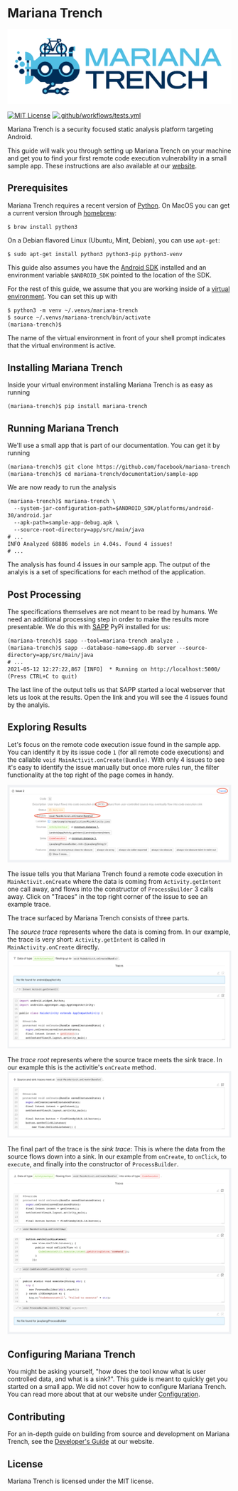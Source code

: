 # Mariana Trench

![logo](https://github.com/facebook/mariana-trench/blob/main/logo.png?raw=true)

[![MIT License](https://img.shields.io/badge/license-MIT-blue.svg?style=flat)](http://choosealicense.com/licenses/mit/)
[![.github/workflows/tests.yml](https://github.com/facebook/mariana-trench/actions/workflows/tests.yml/badge.svg)](https://github.com/facebook/mariana-trench/actions/workflows/tests.yml)

Mariana Trench is a security focused static analysis platform targeting Android.

This guide will walk you through setting up Mariana Trench on your machine and get you to find your first remote code execution vulnerability in a small sample app. These instructions are also available at our [website](https://mariana-tren.ch/docs/getting-started).

## Prerequisites
Mariana Trench requires a recent version of [Python](https://www.python.org/downloads/). On MacOS you can get a current version through [homebrew](https://brew.sh/):

```shell
$ brew install python3
```

On a Debian flavored Linux (Ubuntu, Mint, Debian), you can use `apt-get`:

```shell
$ sudo apt-get install python3 python3-pip python3-venv
```

This guide also assumes you have the [Android SDK](https://developer.android.com/studio) installed and an environment variable `$ANDROID_SDK` pointed to the location of the SDK.

For the rest of this guide, we assume that you are working inside of a [virtual environment](https://docs.python.org/3/tutorial/venv.html). You can set this up with

```shell
$ python3 -m venv ~/.venvs/mariana-trench
$ source ~/.venvs/mariana-trench/bin/activate
(mariana-trench)$
```

The name of the virtual environment in front of your shell prompt indicates that the virtual environment is active.

## Installing Mariana Trench
Inside your virtual environment installing Mariana Trench is as easy as running

```shell
(mariana-trench)$ pip install mariana-trench
```

## Running Mariana Trench
We'll use a small app that is part of our documentation. You can get it by running

```shell
(mariana-trench)$ git clone https://github.com/facebook/mariana-trench
(mariana-trench)$ cd mariana-trench/documentation/sample-app
```

We are now ready to run the analysis

```shell
(mariana-trench)$ mariana-trench \
  --system-jar-configuration-path=$ANDROID_SDK/platforms/android-30/android.jar
  --apk-path=sample-app-debug.apk \
  --source-root-directory=app/src/main/java
# ...
INFO Analyzed 68886 models in 4.04s. Found 4 issues!
# ...
```

The analysis has found 4 issues in our sample app. The output of the analyis is a set of specifications for each method of the application.

## Post Processing
The specifications themselves are not meant to be read by humans. We need an additional processing step in order to make the results more presentable. We do this with [SAPP](https://github.com/facebook/sapp) PyPi installed for us:

```shell
(mariana-trench)$ sapp --tool=mariana-trench analyze .
(mariana-trench)$ sapp --database-name=sapp.db server --source-directory=app/src/main/java
# ...
2021-05-12 12:27:22,867 [INFO]  * Running on http://localhost:5000/ (Press CTRL+C to quit)
```

The last line of the output tells us that SAPP started a local webserver that lets us look at the results. Open the link and you will see the 4 issues found by the analyis.

## Exploring Results
Let's focus on the remote code execution issue found in the sample app. You can identify it by its issue code `1` (for all remote code executions) and the callable `void MainActivit.onCreate(Bundle)`. With only 4 issues to see it's easy to identify the issue manually but once more rules run, the filter functionality at the top right of the page comes in handy.

![Single Issue Display](https://github.com/facebook/mariana-trench/blob/main/documentation/website/static/img/issue.png?raw=true)

The issue tells you that Mariana Trench found a remote code execution in `MainActivit.onCreate` where the data is coming from `Activity.getIntent` one call away, and flows into the constructor of `ProcessBuilder` 3 calls away. Click on "Traces" in the top right corner of the issue to see an example trace.

The trace surfaced by Mariana Trench consists of three parts.

The *source trace* represents where the data is coming from. In our example, the trace is very short: `Activity.getIntent` is called in `MainActivity.onCreate` directly.
![Trace Source](https://github.com/facebook/mariana-trench/blob/main/documentation/website/static/img/trace_source.png?raw=true)

The *trace root* represents where the source trace meets the sink trace. In our example this is the activitie's `onCreate` method.
![Trace Root](https://github.com/facebook/mariana-trench/blob/main/documentation/website/static/img/trace_root.png?raw=true)

The final part of the trace is the *sink trace*: This is where the data from the source flows down into a sink. In our example from `onCreate`, to `onClick`, to `execute`, and finally into the constructor of `ProcessBuilder`.
![Trace Sink](https://github.com/facebook/mariana-trench/blob/main/documentation/website/static/img/trace_sink.png?raw=true)

## Configuring Mariana Trench
You might be asking yourself, "how does the tool know what is user controlled data, and what is a sink?". This guide is meant to quickly get you started on a small app. We did not cover how to configure Mariana Trench. You can read more about that at our website under [Configuration](https://mariana-tren.ch/docs/configuration).

## Contributing
For an in-depth guide on building from source and development on Mariana Trench, see the [Developer's Guide](https://mariana-tren.ch/docs/developers-guide) at our website.

## License
Mariana Trench is licensed under the MIT license.
